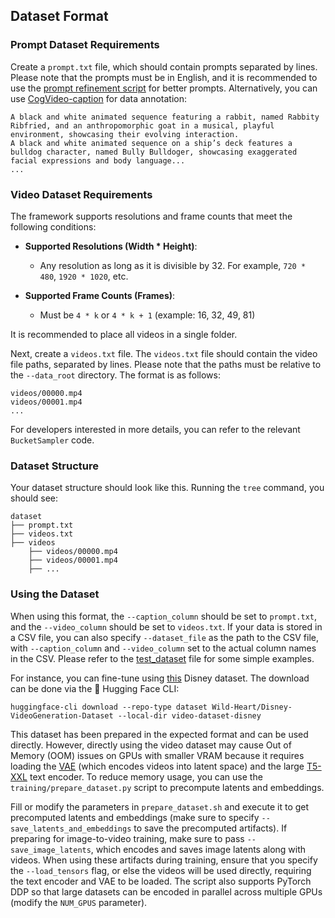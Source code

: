 ## Dataset Format

### Prompt Dataset Requirements

Create a `prompt.txt` file, which should contain prompts separated by lines. Please note that the prompts must be in English, and it is recommended to use the [prompt refinement script](https://github.com/THUDM/CogVideo/blob/main/inference/convert_demo.py) for better prompts. Alternatively, you can use [CogVideo-caption](https://huggingface.co/THUDM/cogvlm2-llama3-caption) for data annotation:

```
A black and white animated sequence featuring a rabbit, named Rabbity Ribfried, and an anthropomorphic goat in a musical, playful environment, showcasing their evolving interaction.
A black and white animated sequence on a ship’s deck features a bulldog character, named Bully Bulldoger, showcasing exaggerated facial expressions and body language...
...
```

### Video Dataset Requirements

The framework supports resolutions and frame counts that meet the following conditions:

- **Supported Resolutions (Width * Height)**:
    - Any resolution as long as it is divisible by 32. For example, `720 * 480`, `1920 * 1020`, etc.

- **Supported Frame Counts (Frames)**:
    - Must be `4 * k` or `4 * k + 1` (example: 16, 32, 49, 81)

It is recommended to place all videos in a single folder.

Next, create a `videos.txt` file. The `videos.txt` file should contain the video file paths, separated by lines. Please note that the paths must be relative to the `--data_root` directory. The format is as follows:

```
videos/00000.mp4
videos/00001.mp4
...
```

For developers interested in more details, you can refer to the relevant `BucketSampler` code.

### Dataset Structure

Your dataset structure should look like this. Running the `tree` command, you should see:

```
dataset
├── prompt.txt
├── videos.txt
├── videos
    ├── videos/00000.mp4
    ├── videos/00001.mp4
    ├── ...
```

### Using the Dataset

When using this format, the `--caption_column` should be set to `prompt.txt`, and the `--video_column` should be set to `videos.txt`. If your data is stored in a CSV file, you can also specify `--dataset_file` as the path to the CSV file, with `--caption_column` and `--video_column` set to the actual column names in the CSV. Please refer to the [test_dataset](../tests/test_dataset.py) file for some simple examples.

For instance, you can fine-tune using [this](https://huggingface.co/datasets/Wild-Heart/Disney-VideoGeneration-Dataset) Disney dataset. The download can be done via the 🤗 Hugging Face CLI:

```
huggingface-cli download --repo-type dataset Wild-Heart/Disney-VideoGeneration-Dataset --local-dir video-dataset-disney
```

This dataset has been prepared in the expected format and can be used directly. However, directly using the video dataset may cause Out of Memory (OOM) issues on GPUs with smaller VRAM because it requires loading the [VAE](https://huggingface.co/THUDM/CogVideoX-5b/tree/main/vae) (which encodes videos into latent space) and the large [T5-XXL](https://huggingface.co/google/t5-v1_1-xxl/) text encoder. To reduce memory usage, you can use the `training/prepare_dataset.py` script to precompute latents and embeddings.

Fill or modify the parameters in `prepare_dataset.sh` and execute it to get precomputed latents and embeddings (make sure to specify `--save_latents_and_embeddings` to save the precomputed artifacts). If preparing for image-to-video training, make sure to pass `--save_image_latents`, which encodes and saves image latents along with videos. When using these artifacts during training, ensure that you specify the `--load_tensors` flag, or else the videos will be used directly, requiring the text encoder and VAE to be loaded. The script also supports PyTorch DDP so that large datasets can be encoded in parallel across multiple GPUs (modify the `NUM_GPUS` parameter).
